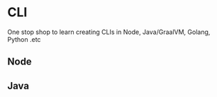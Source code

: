 # CLI
One stop shop to learn creating CLIs in Node, Java/GraalVM, Golang, Python .etc


## Node


## Java

